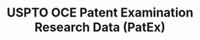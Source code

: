 ---
layout: default
bigquery: https://console.cloud.google.com/bigquery?p=patents-public-data&d=uspto_oce_pair&page=dataset
citation: 'Graham, S. Marco, A., and Miller, A. (2015). “The USPTO Patent Examination
  Research Dataset: A Window on the Process of Patent Examination.”'
contributors: Graham, S. Marco, A., Miller, A.
cost: None
description: The latest version of PatEx (referred to below as the 2020 release) contains
  detailed information on nearly 11.9 million publicly-viewable provisional and non-provisional
  patent applications to the USPTO and over 4.6 million Patent Cooperation Treaty
  (PCT) applications. It is based on data that OCE downloaded from the Patent Examination
  Data System (PEDS) in April, 2021. The PEDS data are sourced from Public PAIR. The
  first time that OCE used PEDS as the basis of PatEx was for the 2019 release. We
  took the PEDS data and organized it into the familiar PatEx data files, which are
  based on the organization of the Public PAIR portal. The data files include information
  on each application’s characteristics, prosecution history, continuation history,
  claims of foreign priority, patent term adjustment history, publication history,
  and correspondence address information.
documentation: 'For the 2019 and later releases, new technical documentation is available
  https://www.uspto.gov/sites/default/files/documents/PatEx-2019-Technical-Doc.pdf


  A document describing the 2014-2017 data sets is available and can be cited as:
  Graham, Stuart J.H. and Marco, Alan C. and Miller, Richard, The USPTO Patent Examination
  Research Dataset: A Window on the Process of Patent Examination (November 30, 2015).
  Available at SSRN: https://ssrn.com/abstract=2702637.'
last_edit: Mon, 04 Apr 2022 19:06:22 GMT
location: https://www.uspto.gov/ip-policy/economic-research/research-datasets/patent-examination-research-dataset-public-pair
maintained_by: EconomicsData@uspto.gov
related_publications: https://ssrn.com/abstract=29956744, https://ssrn.com/abstract=2702637
schema_fields: '[''file_location'', ''application_number_pair'', ''earliest_pgpub_date'',
  ''appl_status_date'', ''sequence_number'', ''event_code'', ''customer_number'',
  ''filing_date'', ''patent_number'', ''parent_application_number'', ''wipo_pub_date'',
  ''correspondence_street_line_2'', ''event_description'', ''status_description'',
  ''abandon_date'', ''inventor_country_code'', ''inventor_address_type'', ''correspondence_city'',
  ''status_code'', ''correspondence_name_line_1'', ''invention_subject_matter'', ''foreign_parent_date'',
  ''aia_first_to_file'', ''inventor_country_name'', ''inventor_name_first'', ''continuation_type'',
  ''foreign_parent_id'', ''recorded_date'', ''uspc_class'', ''parent_filing_date'',
  ''examiner_id'', ''inventor_name_middle'', ''correspondence_postal_code'', ''parent_country'',
  ''correspondence_street_line_1'', ''disposal_type'', ''invention_title'', ''child_application_number'',
  ''examiner_name_middle'', ''examiner_name_first'', ''correspondence_country_name'',
  ''parent_country_code'', ''file_location_date'', ''application_type'', ''correspondence_region_code'',
  ''inventor_rank'', ''inventor_name_last'', ''child_filing_date'', ''inventor_region_code'',
  ''application_number'', ''uspc_subclass'', ''atty_docket_number'', ''examiner_art_unit'',
  ''correspondence_region_name'', ''confirm_number'', ''correspondence_name_line_2'',
  ''correspondence_country_code'', ''wipo_pub_number'', ''patent_issue_date'', ''small_entity_indicator'',
  ''earliest_pgpub_number'', ''examiner_name_last'', ''appl_status_code'']'
shortname: patex
tags:
- patents
- legal
- history
terms_of_use: 'USPTO’s online databases are not designed or intended to be a source
  for bulk downloads of USPTO data when accessed through the website’s interfaces.
  Individuals, companies, IP addresses, or blocks of IP addresses who, in effect,
  deny or decrease service by generating unusually high numbers of database accesses
  (searches, pages, or hits), whether generated manually or in an automated fashion,
  may be denied access to USPTO servers without notice.


  Bulk data products may be separately obtained from the USPTO, either for free or
  at the cost of dissemination. For details, see information on Electronic Bulk Data
  Products: https://www.uspto.gov/learning-and-resources/electronic-bulk-data-products'
title: USPTO OCE Patent Examination Research Data (PatEx)
uuid: 4342caa7-23af-420c-b2f6-6088f133df6a
---